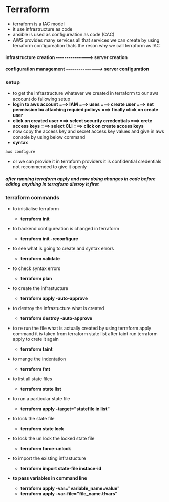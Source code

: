 # Terraform
* terraform is a IAC model
* it use infrastructure as code
* ansible is used as configureation as code (CAC)
* AWS provides many services all that services we can create by using terraform configureation thats the reson why we call terraform as IAC

#### infrastructure creation --------------->  server creation
#### configuration management ---------------> server configuration
### setup
* to get the infrastructure whatever we created in terraform to our aws account do fallowing setup
* **login to aws account ===> IAM ===> uses ===> create user ===> set permission bu attaching requied policys ===> finally click on create user**
* **click on created user ===> select security crredentials ===> crete access keys ===> select CLI ===> click on create access keys**
* now copy the access key and secret access key values and give in aws console by using below command
* **syntax**
```
aws configure
```
* or we can provide it in terraform providers it is confidential credentials not recommended to give it openly 
##### after running terraform apply and now doing changes in code  before editing anything in terraform distroy it first

### terraform commands

* to inistialise terraform
    * **terraform init**
* to backend configureation is changed in terraform
    * **terraform init -reconfigure**
* to see what is going to create and syntax errors
    * **terraform validate**
* to check syntax errors
    * **terraform plan**
* to create the infrastucture
    * **terraform apply -auto-approve**
* to destroy the infrastucture what is created 
    * **terraform destroy -auto-approve**
* to re run the file what is actually created by using terraform apply command it is taken from terraform state list after taint run terraform apply to crete it again 
    * **terraform taint**
* to mange the indentation
    * **terraform fmt**
* to list all state files
    * **terraform state list**
* to run a particular state file
    * **terraform apply -target="statefile in list"**
* to lock the state file
    * **terraform state lock**
* to lock the un lock the locked state file
    * **terraform force-unlock**
* to import the existing infrastucture  
    * **terraform import state-file instace-id**

* **to pass variables in command line**
    *  **terraform apply -var="variable_name=value"**
    *  **terraform apply -var-file="file_name.tfvars"**

